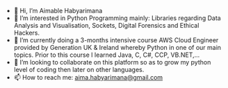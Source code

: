 - 👋 Hi, I’m Aimable Habyarimana
- 👀 I’m interested in Python Programming mainly: Libraries regarding Data Analysis and Visualisation, Sockets, Digital Forensics and Ethical Hackers. 
- 🌱 I’m currently doing a 3-months intensive course AWS Cloud Engineer provided by Generation UK & Ireland whereby Python in one of our main topics. Prior to this course I learned Java, C, C#, CCP, VB.NET,...
- 💞️ I’m looking to collaborate on this platform so as to grow my python level of coding then later on other languages.
- 📫 How to reach me: aima.habyarimana@gmail.com

<!---
aima-habyarimana/aima-habyarimana is a ✨ special ✨ repository because its `README.md` (this file) appears on your GitHub profile.
You can click the Preview link to take a look at your changes.
--->

